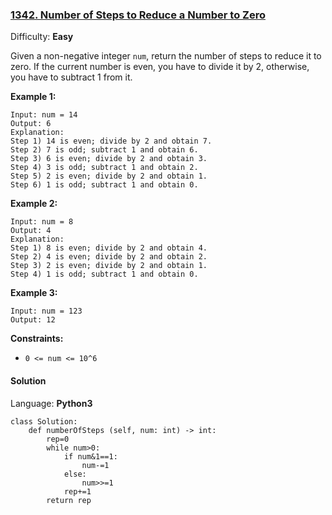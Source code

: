 ### [1342\. Number of Steps to Reduce a Number to Zero](https://leetcode.com/problems/number-of-steps-to-reduce-a-number-to-zero/)

Difficulty: **Easy**


Given a non-negative integer `num`, return the number of steps to reduce it to zero. If the current number is even, you have to divide it by 2, otherwise, you have to subtract 1 from it.

**Example 1:**

```
Input: num = 14
Output: 6
Explanation: 
Step 1) 14 is even; divide by 2 and obtain 7. 
Step 2) 7 is odd; subtract 1 and obtain 6.
Step 3) 6 is even; divide by 2 and obtain 3. 
Step 4) 3 is odd; subtract 1 and obtain 2. 
Step 5) 2 is even; divide by 2 and obtain 1. 
Step 6) 1 is odd; subtract 1 and obtain 0.
```

**Example 2:**

```
Input: num = 8
Output: 4
Explanation: 
Step 1) 8 is even; divide by 2 and obtain 4. 
Step 2) 4 is even; divide by 2 and obtain 2. 
Step 3) 2 is even; divide by 2 and obtain 1. 
Step 4) 1 is odd; subtract 1 and obtain 0.
```

**Example 3:**

```
Input: num = 123
Output: 12
```

**Constraints:**

*   `0 <= num <= 10^6`


#### Solution

Language: **Python3**

```python3
class Solution:
    def numberOfSteps (self, num: int) -> int:
        rep=0
        while num>0:
            if num&1==1:
                num-=1
            else:
                num>>=1
            rep+=1
        return rep
```